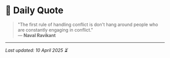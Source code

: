 # 📜 Daily Quote

> "The first rule of handling conflict is don't hang around people who are constantly engaging in conflict."  
> — **Naval Ravikant**

---

_Last updated: 10 April 2025 ⏳_
